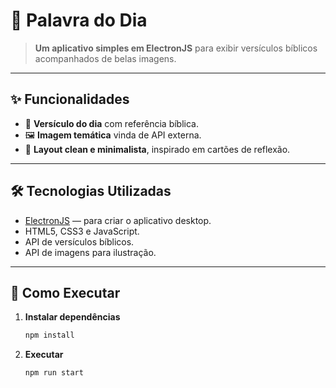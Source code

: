# 📖 Palavra do Dia

> **Um aplicativo simples em ElectronJS** para exibir versículos bíblicos acompanhados de belas imagens.

---

## ✨ Funcionalidades

- 📜 **Versículo do dia** com referência bíblica.
- 🖼️ **Imagem temática** vinda de API externa.
- 🎨 **Layout clean e minimalista**, inspirado em cartões de reflexão.

---

## 🛠️ Tecnologias Utilizadas

- [ElectronJS](https://www.electronjs.org/) — para criar o aplicativo desktop.
- HTML5, CSS3 e JavaScript.
- API de versículos bíblicos.
- API de imagens para ilustração.

---

## 🚀 Como Executar

1. **Instalar dependências**
   ```bash
   npm install
   ```
2. **Executar**
   ```bash
   npm run start
   ```
